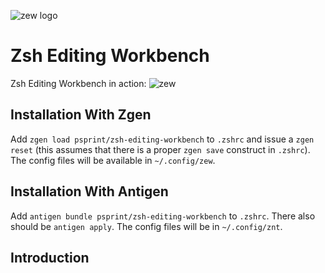 ![zew logo](http://imageshack.com/a/img633/9660/teMNig.png)

# Zsh Editing Workbench

Zsh Editing Workbench in action:
![zew](http://imageshack.com/a/img911/7091/wJKRAk.gif)

## Installation With Zgen

Add `zgen load psprint/zsh-editing-workbench` to `.zshrc` and issue a `zgen reset` (this assumes that there is a proper `zgen save` construct in `.zshrc`).
The config files will be available in `~/.config/zew`.

## Installation With Antigen
Add `antigen bundle psprint/zsh-editing-workbench` to `.zshrc`. There also
should be `antigen apply`. The config files will be in `~/.config/znt`.

## Introduction


